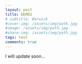 ```yaml
---
layout: post
title: DEMO2
# subtitle: Warwick
#cover-img: /assets/img/path.jpg
#image: /assets/img/path.jpg
#share-img: /assets/img/path.jpg
tags: test
comments: true
---
```


I will update soon...
